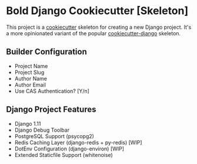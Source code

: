 # Bold Django Cookiecutter [Skeleton]

This project is a [cookiecutter](https://github.com/audreyr/cookiecutter) skeleton for creating a new Django project. It's a more opinionated variant of the popular [cookiecutter-django](https://github.com/pydanny/cookiecutter-django/) skeleton.

## Builder Configuration

* Project Name
* Project Slug
* Author Name
* Author Email
* Use CAS Authentication? [Y/n]

## Django Project Features

* Django 1.11
* Django Debug Toolbar
* PostgreSQL Support (psycopg2)
* Redis Caching Layer (django-redis + py-redis) [WIP]
* DotEnv Configuration (django-environ) [WIP]
* Extended Staticfile Support (whitenoise)
